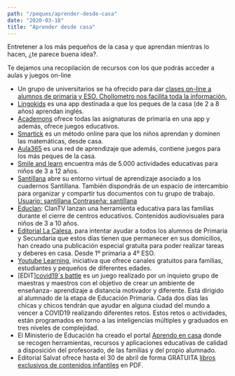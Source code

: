 ```yaml
---
path: "/peques/aprender-desde-casa"
date: "2020-03-18"
title: "Aprender desde casa"
---
```


Entretener a los más pequeños de la casa y que aprendan mientras lo hacen, ¿te parece buena idea?.

Te dejamos una recopilación de recursos con los que podrás acceder a aulas y juegos on-line

- Un grupo de universitarios se ha ofrecido para dar [clases on-line a alumnos de primaria y ESO. Chollometro nos facilita toda la información.](https://www.chollometro.com/ofertas/quedateencasa-universitarios-vs-pandemia-clases-online-gratis-para-primaria-y-eso-por-universitarios-308834?utm_source=tgchmt&utm_medium=referral)
- [Lingokids](https://www.lingokids.com/es) es una app destinada a que los peques de la casa (de 2 a 8 años) aprendan inglés.
- [Academons](http://www.academons.com/) ofrece todas las asignaturas de primaria en una app y además, ofrece juegos educativos.
- [Smartick](https://www.smartick.es/) es un método online para que los niños aprendan y dominen las matemáticas, desde casa.
- [Aula365](http://www.aula365.com/) es una red de aprendizaje que además, contiene juegos para los más peques de la casa.
- [Smile and learn](https://smileandlearn.com/) encuentra más de 5.000 actividades educativas para niños de 3 a 12 años.
- [Santillana](https://proyectos.santillana.com/) abre su entorno virtual de aprendizaje asociado a los cuadernos Santillana. También dispondrás de un espacio de intercambio para organizar y compartir tus documentos con tu grupo de trabajo. [Usuario:‌ santillana Contraseña: santillana](https://proyectos.santillana.com/)
- [Educlan](https://www.rtve.es/educlan/): ClanTV lanzan una herramienta educativa para las familias durante el cierre de centros educativos. Contenidos audiovisuales para niños de 3 a 10 años.
- [Editorial La Calesa](https://www.lacalesa.es/), para intentar ayudar a todos los alumnos de Primaria y Secundaria que estos días tienen que permanecer en sus domicilios, han creado una publicación especial gratuita para poder realizar tareas y deberes en casa. Desde 1º primaria a 4º ESO.
- [Youtube Learning](https://learnathome.withyoutube.com/), iniciativa que ofrece canales gratuitos para familias, estudiantes y pequeños de diferentes edades.
- [EDIT][covid19´s battle](https://marcosgonzalez2.wixsite.com/teletrabajo) es un juego realizado por un inquieto grupo de maestras y maestros con el objetivo de crear un ambiente de enseñanza- aprendizaje a distancia motivador y diferente. Está dirigido al alumnado de la etapa de Educación Primaria. Cada dos días las chicas y chicos tendrán que ayudar en alguna ciudad del mundo a vencer a COVID19 realizando diferentes retos. Estos retos o actividades, están programados en torno a las inteligencias múltiples y graduados en tres niveles de complejidad.
- El Ministerio de Educación ha creado el portal [Aprendo en casa](https://aprendoencasa.educacion.es/) donde se recogen herramientas, recursos y aplicaciones educativas de calidad a disposición del profesorado, de las familias y del propio alumnado.
- Editorial Salvat ofrece hasta el 30 de abril de forma GRATUITA [libros exclusivos de contenidos infantiles](https://www.salvat.com/contenido-gratis-covid-19/?utm_source=facebook&utm_medium=facebook&utm_campaign=mt-covid) en PDF.
